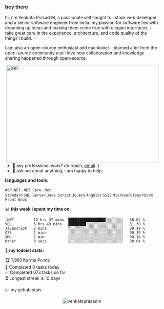 ### hey there 

hi, i'm Venkata Prasad M, a passionate self-taught full stack web developer and a senior software engineer from india. my passion for software lies with dreaming up ideas and making them come true with elegant interfaces. i take great care in the experience, architecture, and code quality of the things I build.

i am also an open-source enthusiast and maintainer. i learned a lot from the open-source community and i love how collaboration and knowledge sharing happened through open-source.


  <img align="right" alt="GIF" src="https://github.com/abhisheknaiidu/abhisheknaiidu/blob/master/code.gif?raw=true" width="500" height="320" />
  
- 💼 any professional work? do reach, [email](mailto:venkataprasadmcareer@outlook.com) :)
- 💬 ask me about anything, i am happy to help;

**languages and tools:**  

<code>ASP.NET</code>
<code>.NET Core</code>
<code>.Net Standard</code>
<code>SQL Server</code>
<code>Java Script</code>
<code>JQuery</code>
<code>Angular</code>
<code>SSIS</code>
<code>Microservices</code>
<code>Micro Front Ends</code>

📊 **this week i spent my time on:**
<!--START_SECTION:waka-->

```text
.NET         12 hrs 37 mins  █████████████████░░░░░░░░   68.04 %
SQL          5 hrs 49 mins   ████████░░░░░░░░░░░░░░░░░   31.38 %
Javascript   2 mins          ░░░░░░░░░░░░░░░░░░░░░░░░░   00.19 %
CSS          2 mins          ░░░░░░░░░░░░░░░░░░░░░░░░░   00.19 %
XML          1 min           ░░░░░░░░░░░░░░░░░░░░░░░░░   00.16 %
Other        0 secs          ░░░░░░░░░░░░░░░░░░░░░░░░░   00.04 %
```

<!--END_SECTION:waka-->


🚧 **my todoist stats:**
<!-- TODO-IST:START -->
🏆  7,995 Karma Points           
🌸  Completed 0 tasks today           
✅  Completed 673 tasks so far           
⏳  Longest streak is 10 days
<!-- TODO-IST:END -->


📈 my github stats

<p align="center"> <img src="https://github-readme-stats.vercel.app/api?username=venkataprasadm&show_icons=true&theme=gotham" alt="venkataprasadm" />




